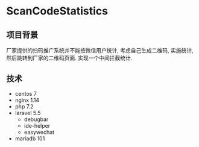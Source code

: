 # ScanCodeStatistics

## 项目背景
厂家提供的扫码推广系统并不能按微信用户统计, 考虑自己生成二维码, 实施统计, 然后跳转到厂家的二维码页面. 实现一个中间拦截统计.

## 技术
* centos 7
* nginx 1.14
* php 7.2
* laravel 5.5
    * debugbar
    * ide-helper
    * easywechat
* mariadb 101
